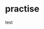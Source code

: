 <!--
 * @Author: hongbinyang
 * @LastEditTime: 2022-12-15 18:03:01
 * @FilePath: /practise/README.md
-->
# practise
test
